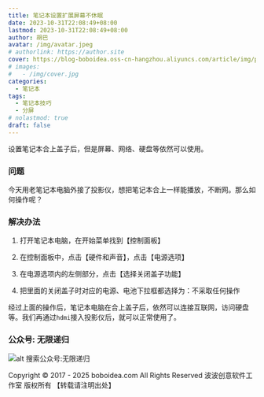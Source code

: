 ```yaml
---
title: 笔记本设置扩展屏幕不休眠
date: 2023-10-31T22:08:49+08:00
lastmod: 2023-10-31T22:08:49+08:00
author: 胡巴
avatar: /img/avatar.jpeg
# authorlink: https://author.site
cover: https://blog-boboidea.oss-cn-hangzhou.aliyuncs.com/article/img/posts/笔记本设置扩展屏幕不休眠.jpg
# images:
#   - /img/cover.jpg
categories:
  - 笔记本
tags:
  - 笔记本技巧
  - 分屏
# nolastmod: true
draft: false
---
```


设置笔记本合上盖子后，但是屏幕、网络、硬盘等依然可以使用。

<!--more-->

### 问题

今天用老笔记本电脑外接了投影仪，想把笔记本合上一样能播放，不断网。那么如何操作呢？

### 解决办法

1. 打开笔记本电脑，在开始菜单找到【控制面板】

2. 在控制面板中，点击【硬件和声音】，点击【电源选项】

3. 在电源选项内的左侧部分，点击【选择关闭盖子功能】

4. 把里面的关闭盖子时对应的电源、电池下拉框都选择为：不采取任何操作

经过上面的操作后，笔记本电脑在合上盖子后，依然可以连接互联网，访问硬盘等。我们再通过```hdmi```接入投影仪后，就可以正常使用了。

<!--qr_code-->

### 公众号: 无限递归

![alt 搜索公众号:无限递归](https://blog-boboidea.oss-cn-hangzhou.aliyuncs.com/article/img/gongzhonghao.jpeg "无限递归")

<!--declare-declare-->

Copyright &copy; 2017 - 2025 boboidea.com All Rights Reserved 波波创意软件工作室 版权所有 【转载请注明出处】
